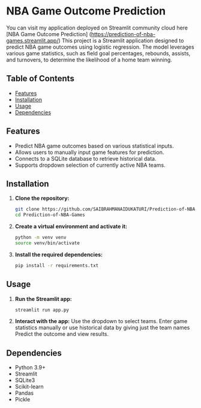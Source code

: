 # NBA Game Outcome Prediction

You can visit my application deployed on Streamlit community cloud here
[NBA Game Outcome Prediction] (https://prediction-of-nba-games.streamlit.app/)
This project is a Streamlit application designed to predict NBA game outcomes using logistic regression. The model leverages various game statistics, such as field goal percentages, rebounds, assists, and turnovers, to determine the likelihood of a home team winning.

## Table of Contents

- [Features](#features)
- [Installation](#installation)
- [Usage](#usage)
- [Dependencies](#dependencies)

## Features

- Predict NBA game outcomes based on various statistical inputs.
- Allows users to manually input game features for prediction.
- Connects to a SQLite database to retrieve historical data.
- Supports dropdown selection of currently active NBA teams.

## Installation

1. **Clone the repository:**

   ```bash
   git clone https://github.com/SAIBRAHMANAIDUKATURI/Prediction-of-NBA-Games.git
   cd Prediction-of-NBA-Games

   ```

2. **Create a virtual environment and activate it:**

   ```bash
   python -m venv venv
   source venv/bin/activate

   ```

3. **Install the required dependencies:**
   ```bash
   pip install -r requirements.txt
   ```

## Usage

1. **Run the Streamlit app:**

   ```bash
   streamlit run app.py

   ```

2. **Interact with the app:**
   Use the dropdown to select teams.
   Enter game statistics manually or use historical data by giving just the team names
   Predict the outcome and view results.

## Dependencies

- Python 3.9+
- Streamlit
- SQLite3
- Scikit-learn
- Pandas
- Pickle
